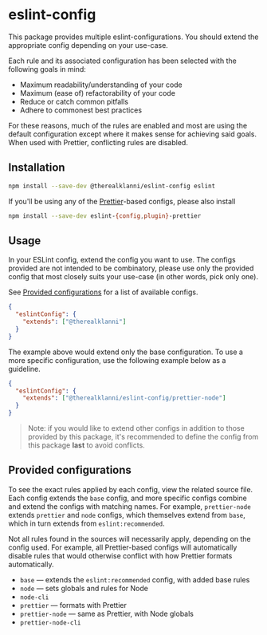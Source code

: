 # eslint-config

This package provides multiple eslint-configurations. You should extend the appropriate config
depending on your use-case.

Each rule and its associated configuration has been selected with the following goals in mind:

- Maximum readability/understanding of your code
- Maximum (ease of) refactorability of your code
- Reduce or catch common pitfalls
- Adhere to commonest best practices

For these reasons, much of the rules are enabled and most are using the default configuration
except where it makes sense for achieving said goals. When used with Prettier, conflicting rules
are disabled.

## Installation

```sh
npm install --save-dev @therealklanni/eslint-config eslint
```

If you'll be using any of the [Prettier](https://prettier.io)-based configs, please also install

```sh
npm install --save-dev eslint-{config,plugin}-prettier
```

## Usage

In your ESLint config, extend the config you want to use. The configs provided are not intended to
be combinatory, please use only the provided config that most closely suits your use-case (in other
words, pick only one).

See [Provided configurations](#provided-configurations) for a list of available configs.

```json
{
  "eslintConfig": {
    "extends": ["@therealklanni"]
  }
}
```

The example above would extend only the base configuration. To use a more specific configuration,
use the following example below as a guideline.

```json
{
  "eslintConfig": {
    "extends": ["@therealklanni/eslint-config/prettier-node"]
  }
}
```

> Note: if you would like to extend other configs in addition to those provided by this package,
> it's recommended to define the config from this package **last** to avoid conflicts.

## Provided configurations

To see the exact rules applied by each config, view the related source file. Each config extends
the `base` config, and more specific configs combine and extend the configs with matching names.
For example, `prettier-node` extends `prettier` and `node` configs, which themselves extend from
`base`, which in turn extends from `eslint:recommended`.

Not all rules found in the sources will necessarily apply, depending on the config used. For
example, all Prettier-based configs will automatically disable rules that would otherwise conflict
with how Prettier formats automatically.

- `base` — extends the `eslint:recommended` config, with added base rules
- `node` — sets globals and rules for Node
- `node-cli`
- `prettier` — formats with Prettier
- `prettier-node` — same as Prettier, with Node globals
- `prettier-node-cli`
